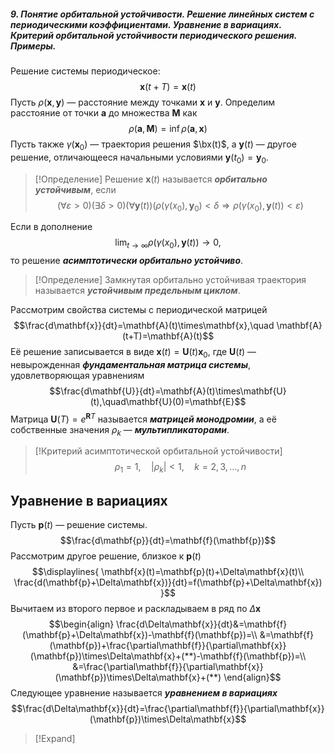 ##### 9. Понятие орбитальной устойчивости. Решение линейных систем с периодическими коэффициентами. Уравнение в вариациях. Критерий орбитальной устойчивости периодического решения. Примеры.
Решение системы периодическое:
$$\mathbf{x}(t+T)=\mathbf{x}(t)$$
Пусть $\rho(\mathbf{x},\mathbf{y})$ — расстояние между точками $\mathbf{x}$ и $\mathbf{y}$.
Определим расстояние от точки $\mathbf{a}$ до множества $\mathbf{M}$ как
$$\rho(\mathbf{a},\mathbf{M})=\inf\rho(\mathbf{a},\mathbf{x})$$
Пусть также $\gamma(\mathbf{x}_0)$ — траектория решения $\bx(t)$, а $\mathbf{y}(t)$ — другое решение, отличающееся начальными условиями $\mathbf{y}(t_0)=\mathbf{y}_0$.
> [!Определение]
> Решение $\mathbf{x}(t)$ называется ***орбитально устойчивым***, если
> $$(\forall\varepsilon>0)(\exists\delta>0)
> (\forall\mathbf{y}(t))
> (\rho(\gamma(x_0),\mathbf{y}_0)<\delta\Rightarrow
> \rho(\gamma(x_0),\mathbf{y}(t))<\varepsilon)$$

Если в дополнение
$$\lim_{t\rightarrow\infty}\rho(\gamma(x_0),\mathbf{y}(t))\rightarrow0,$$
то решение ***асимптотически орбитально устойчиво***.
> [!Определение]
> Замкнутая орбитально устойчивая траектория называется ***устойчивым предельным циклом***.

Рассмотрим свойства системы с периодической матрицей
$$\frac{d\mathbf{x}}{dt}=\mathbf{A}(t)\times\mathbf{x},\quad
\mathbf{A}(t+T)=\mathbf{A}(t)$$
Её решение записывается в виде $\mathbf{x}(t)=\mathbf{U}(t)\mathbf{x}_0$, где $\mathbf{U}(t)$ — невырожденная ***фундаментальная матрица системы***, удовлетворяющая уравнениям
$$\frac{d\mathbf{U}}{dt}=\mathbf{A}(t)\times\mathbf{U}(t),\quad\mathbf{U}(0)=\mathbf{E}$$
Матрица $\mathbf{U}(T)=e^{\mathbf{R}T}$ называется ***матрицей монодромии***, а её собственные значения $\rho_k$ — ***мультипликаторами***.
> [!Критерий асимптотической орбитальной устойчивости]
> $$\rho_1=1,\quad |\rho_k|<1,\quad k=2,3,\dots,n$$

## Уравнение в вариациях
Пусть $\mathbf{p}(t)$ — решение системы.
$$\frac{d\mathbf{p}}{dt}=\mathbf{f}(\mathbf{p})$$
Рассмотрим другое решение, близкое к $\mathbf{p}(t)$
$$\displaylines{
\mathbf{x}(t)=\mathbf{p}(t)+\Delta\mathbf{x}(t)\\
\frac{d(\mathbf{p}+\Delta\mathbf{x})}{dt}=f(\mathbf{p}+\Delta\mathbf{x})
}$$
Вычитаем из второго первое и раскладываем в ряд по $\Delta\mathbf{x}$
$$\begin{align}
\frac{d\Delta\mathbf{x}}{dt}&=\mathbf{f}(\mathbf{p}+\Delta\mathbf{x})-\mathbf{f}(\mathbf{p})=\\
&=\mathbf{f}(\mathbf{p})+\frac{\partial\mathbf{f}}{\partial\mathbf{x}}(\mathbf{p})\times\Delta\mathbf{x}+(**)-\mathbf{f}(\mathbf{p})=\\
&=\frac{\partial\mathbf{f}}{\partial\mathbf{x}}(\mathbf{p})\times\Delta\mathbf{x}+(**)
\end{align}$$
Следующее уравнение называется ***уравнением в вариациях***
$$\frac{d\Delta\mathbf{x}}{dt}=\frac{\partial\mathbf{f}}{\partial\mathbf{x}}(\mathbf{p})\times\Delta\mathbf{x}$$
> [!Expand]

